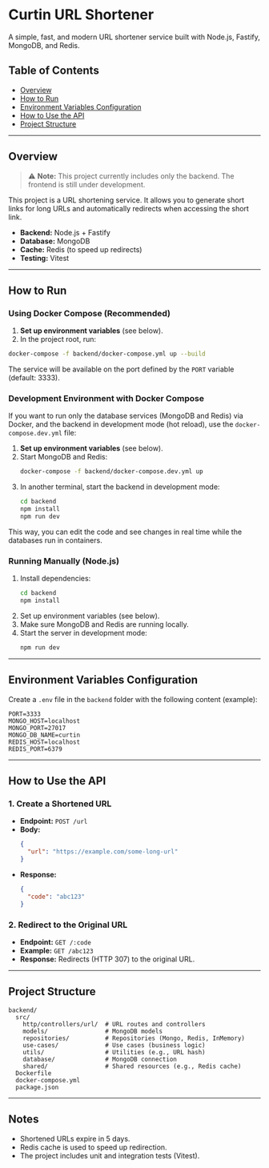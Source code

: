 # Curtin URL Shortener

A simple, fast, and modern URL shortener service built with Node.js, Fastify, MongoDB, and Redis.

## Table of Contents
- [Overview](#overview)
- [How to Run](#how-to-run)
- [Environment Variables Configuration](#environment-variables-configuration)
- [How to Use the API](#how-to-use-the-api)
- [Project Structure](#project-structure)

---

## Overview

> ⚠️ **Note:** This project currently includes only the backend. The frontend is still under development.

This project is a URL shortening service. It allows you to generate short links for long URLs and automatically redirects when accessing the short link.

- **Backend:** Node.js + Fastify
- **Database:** MongoDB
- **Cache:** Redis (to speed up redirects)
- **Testing:** Vitest

---

## How to Run

### Using Docker Compose (Recommended)

1. **Set up environment variables** (see below).
2. In the project root, run:

```sh
docker-compose -f backend/docker-compose.yml up --build
```

The service will be available on the port defined by the `PORT` variable (default: 3333).

### Development Environment with Docker Compose

If you want to run only the database services (MongoDB and Redis) via Docker, and the backend in development mode (hot reload), use the `docker-compose.dev.yml` file:

1. **Set up environment variables** (see below).
2. Start MongoDB and Redis:
   ```sh
   docker-compose -f backend/docker-compose.dev.yml up
   ```
3. In another terminal, start the backend in development mode:
   ```sh
   cd backend
   npm install
   npm run dev
   ```

This way, you can edit the code and see changes in real time while the databases run in containers.

### Running Manually (Node.js)

1. Install dependencies:
   ```sh
   cd backend
   npm install
   ```
2. Set up environment variables (see below).
3. Make sure MongoDB and Redis are running locally.
4. Start the server in development mode:
   ```sh
   npm run dev
   ```

---

## Environment Variables Configuration

Create a `.env` file in the `backend` folder with the following content (example):

```
PORT=3333
MONGO_HOST=localhost
MONGO_PORT=27017
MONGO_DB_NAME=curtin
REDIS_HOST=localhost
REDIS_PORT=6379
```

---

## How to Use the API

### 1. Create a Shortened URL

- **Endpoint:** `POST /url`
- **Body:**
  ```json
  {
    "url": "https://example.com/some-long-url"
  }
  ```
- **Response:**
  ```json
  {
    "code": "abc123"
  }
  ```

### 2. Redirect to the Original URL

- **Endpoint:** `GET /:code`
- **Example:** `GET /abc123`
- **Response:** Redirects (HTTP 307) to the original URL.

---

## Project Structure

```
backend/
  src/
    http/controllers/url/  # URL routes and controllers
    models/                # MongoDB models
    repositories/          # Repositories (Mongo, Redis, InMemory)
    use-cases/             # Use cases (business logic)
    utils/                 # Utilities (e.g., URL hash)
    database/              # MongoDB connection
    shared/                # Shared resources (e.g., Redis cache)
  Dockerfile
  docker-compose.yml
  package.json
```

---

## Notes
- Shortened URLs expire in 5 days.
- Redis cache is used to speed up redirection.
- The project includes unit and integration tests (Vitest). 